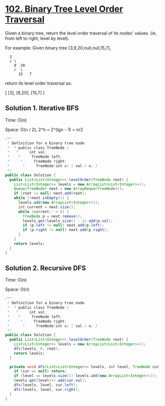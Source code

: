 # [102. Binary Tree Level Order Traversal](https://leetcode.com/problems/binary-tree-level-order-traversal/)

Given a binary tree, return the level order traversal of its nodes' values. (ie, from left to right, level by level).

For example:
Given binary tree [3,9,20,null,null,15,7],

      3
      / \
        9  20
        /  \
          15   7

return its level order traversal as:

[
  [3],
  [9,20],
  [15,7]
]

## Solution 1. Iterative BFS

Time: O(n)

Space: O(n / 2), 2^h = 2^(lgn - 1) = n/2

```java
/**
 * Definition for a binary tree node.
 *  * public class TreeNode {
 *   *     int val;
 *    *     TreeNode left;
 *     *     TreeNode right;
 *      *     TreeNode(int x) { val = x; }
 */
public class Solution {
  public List<List<Integer>> levelOrder(TreeNode root) {
    List<List<Integer>> levels = new ArrayList<List<Integer>>();
    Queue<TreeNode> next = new ArrayDeque<TreeNode>();
    if (root != null) next.add(root);
    while (!next.isEmpty()) {
      levels.add(new ArrayList<Integer>());
      int current = next.size();
      while (current-- > 0) {
        TreeNode p = next.remove();
        levels.get(levels.size() - 1).add(p.val);
        if (p.left != null) next.add(p.left);
        if (p.right != null) next.add(p.right);
      }
    }
    return levels;
  }
}
```

## Solution 2. Recursive DFS

Time: O(n)

Space: O(n)

```java
/**
 * Definition for a binary tree node.
 *  * public class TreeNode {
 *   *     int val;
 *    *     TreeNode left;
 *     *     TreeNode right;
 *      *     TreeNode(int x) { val = x; }
 */
public class Solution {
  public List<List<Integer>> levelOrder(TreeNode root) {
    List<List<Integer>> levels = new ArrayList<List<Integer>>();
    dfs(levels, 0, root);
    return levels;
  }

  private void dfs(List<List<Integer>> levels, int level, TreeNode cur) {
    if (cur == null) return;
    if (level == levels.size()) levels.add(new ArrayList<Integer>());
    levels.get(level++).add(cur.val);
    dfs(levels, level, cur.left);
    dfs(levels, level, cur.right);
  }
}
```

